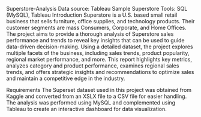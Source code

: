 Superstore-Analysis
Data source: Tableau Sample Superstore
Tools: SQL (MySQL), Tableau
Introduction
Superstore is a U.S. based small retail business that sells furniture, office supplies, and technology products. Their customer segments are mass Consumers, Corporate, and Home Offices. The project aims to provide a thorough analysis of Superstore sales performance and trends to reveal key insights that can be used to guide data-driven decision-making. Using a detailed dataset, the project explores multiple facets of the business, including sales trends, product popularity, regional market performance, and more. This report highlights key metrics, analyzes category and product performance, examines regional sales trends, and offers strategic insights and recommendations to optimize sales and maintain a competitive edge in the industry.

Requirements
The Superset dataset used in this project was obtained from Kaggle and converted from an XSLX file to a CSV file for easier handling. The analysis was performed using MySQL and complemented using Tableau to create an interactive dashboard for data visualization.
